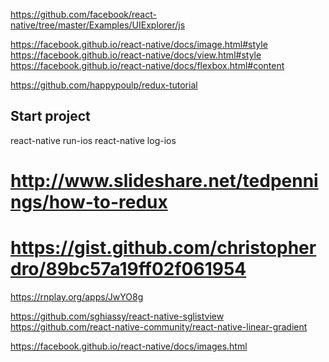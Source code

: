 
https://github.com/facebook/react-native/tree/master/Examples/UIExplorer/js

https://facebook.github.io/react-native/docs/image.html#style
https://facebook.github.io/react-native/docs/view.html#style
https://facebook.github.io/react-native/docs/flexbox.html#content


https://github.com/happypoulp/redux-tutorial


## Start project

react-native run-ios
react-native log-ios

# http://www.slideshare.net/tedpennings/how-to-redux
# https://gist.github.com/christopherdro/89bc57a19ff02f061954
https://rnplay.org/apps/JwYO8g

https://github.com/sghiassy/react-native-sglistview
https://github.com/react-native-community/react-native-linear-gradient


https://facebook.github.io/react-native/docs/images.html